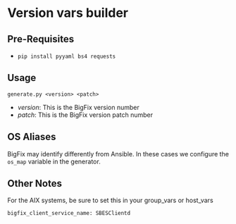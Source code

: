 # Version vars builder

## Pre-Requisites

  - `pip install pyyaml bs4 requests`

## Usage

`generate.py <version> <patch>`

  - *version*: This is the BigFix version number
  - *patch*: This is the BigFix version patch number

## OS Aliases

BigFix may identify differently from Ansible. In these cases we configure the `os_map` variable in the generator.

## Other Notes
For the AIX systems, be sure to set this in your group_vars or host_vars

`bigfix_client_service_name: SBESClientd`